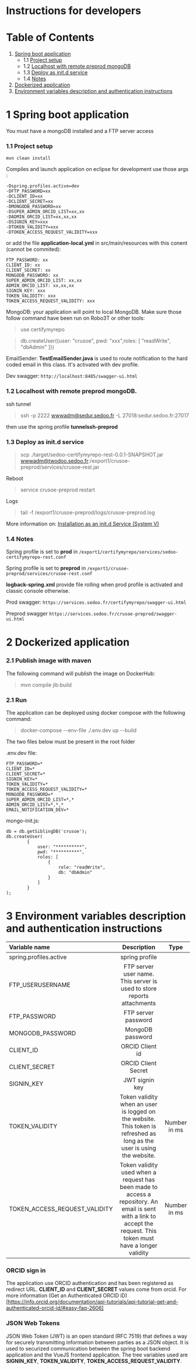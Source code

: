 # Instructions for developers

# Table of Contents

1. [Spring boot application](#1-spring-boot-application)
    - 1.1 [Project setup](#1.1-project-setup)
    - 1.2 [Localhost with remote preprod mongoDB](#1.2-localhost-with-remote-preprod-mongodb)
    - 1.3 [Deploy as init.d service](#1.3-deploy-as-init.d-service)
    - 1.4 [Notes](#notes)
2. [Dockerized application](#2-dockerized-application)   
3. [Environment variables description and authentication instructions](#3-environment-variables-description-and-authentication-instructions)   

# 1 Spring boot application

You must have a mongoDB installed and a FTP server access

### 1.1 Project setup

```
mvn clean install
```

Compiles and launch application on eclipse for development use those args :

```
-Dspring.profiles.active=dev 
-DFTP_PASSWORD=xx 
-DCLIENT_ID=xx 
-DCLIENT_SECRET=xx
-DMONGODB_PASSWORD=xx
-DSUPER_ADMIN_ORCID_LIST=xx,xx
-DADMIN_ORCID_LIST=xx,xx,xx
-DSIGNIN_KEY=xxx 
-DTOKEN_VALIDITY=xxx 
-DTOKEN_ACCESS_REQUEST_VALIDITY=xxx
```

or add the file **application-local.yml** in src/main/resources with this conent (cannot be commited):

```
FTP_PASSWORD: xx
CLIENT_ID: xx
CLIENT_SECRET: xx
MONGODB_PASSWORD: xx
SUPER_ADMIN_ORCID_LIST: xx,xx
ADMIN_ORCID_LIST: xx,xx,xx
SIGNIN_KEY: xxx 
TOKEN_VALIDITY: xxx 
TOKEN_ACCESS_REQUEST_VALIDITY: xxx
```

MongoDB: your application will point to local MongoDB. Make sure those follow command have been run on Robo3T or other tools: 

> use certifymyrepo

> db.createUser({user: "crusoe", pwd: "xxx",roles: [ "readWrite", "dbAdmin" ]})
     
EmailSender: **TestEmailSender.java** is used to route notification to the hard coded email in this class. It's activated with dev profile.


Dev swagger: ``http://localhost:8485/swagger-ui.html``


### 1.2 Localhost with remote preprod mongoDB.

ssh tunnel

> ssh -p 2222 wwwadm@sedur.sedoo.fr -L 27018:sedur.sedoo.fr:27017

then use the spring profile **tunnelssh-preprod**



### 1.3 Deploy as init.d service

> scp ./target/sedoo-certifymyrepo-rest-0.0.1-SNAPSHOT.jar wwwadm@twodoo.sedoo.fr:/export1/crusoe-preprod/services/crusoe-rest.jar


Reboot

> service crusoe-preprod restart

Logs

> tail -f /export1/crusoe-preprod/logs/crusoe-preprod.log 


More information on: [Installation as an init.d Service (System V)](https://docs.spring.io/spring-boot/docs/current/reference/html/deployment.html#deployment.installing.nix-services.init-d)


### 1.4 Notes

Spring profile is set to **prod** in ``/export1/certifymyrepo/services/sedoo-certifymyrepo-rest.conf``

Spring profile is set to **preprod** in ``/export1/crusoe-preprod/services/crusoe-rest.conf``

**logback-spring.xml** provide file rolling when prod profile is activated and classic console otherwise.

Prod swagger: ``https://services.sedoo.fr/certifymyrepo/swagger-ui.html``

Preprod swagger ``https://services.sedoo.fr/crusoe-preprod/swagger-ui.html``


# 2 Dockerized application

### 2.1 Publish image with maven

The following command will publish the image on DockerHub:

> mvn compile jib:build

### 2.1 Run

The application can be deployed using docker compose with the following command:
> docker-compose --env-file ./.env.dev up --build

The two files below must be present in the root folder

.env.dev file:

```
FTP_PASSWORD=*
CLIENT_ID=*
CLIENT_SECRET=*
SIGNIN_KEY=*
TOKEN_VALIDITY=*
TOKEN_ACCESS_REQUEST_VALIDITY=*
MONGODB_PASSWORD=*
SUPER_ADMIN_ORCID_LIST=*,*
ADMIN_ORCID_LIST=*,*,*
EMAIL_NOTIFICATION_DEV=*
```

mongo-init.js:

```JS
db = db.getSiblingDB('crusoe');
db.createUser(
        {
            user: "**********",
            pwd: "**********",
            roles: [
                {
                    role: "readWrite",
                    db: "dbAdmin"
                }
            ]
        }
);
```

# 3 Environment variables description and authentication instructions



| Variable name  | Description | Type |
| :--------------- |:---------------:| :---------------: | 
| spring.profiles.active  		| spring profile     |  		| 
| FTP_USERUSERNAME 	| FTP server user name. This server is used to store reports attachments 	|  	| 
| FTP_PASSWORD  		| FTP server password       |  		| 
| MONGODB_PASSWORD 		| MongoDB password       |  		| 
| CLIENT_ID  		|   ORCID Client id    |  		| 
| CLIENT_SECRET  		|  ORCID Client Secret     |  		| 
| SIGNIN_KEY  		|   JWT signin key     |  		| 
| TOKEN_VALIDITY  		| Token validity when an user is logged on the website. This token is refreshed as long as the user is using the website.   | Number in ms 		| 
| TOKEN_ACCESS_REQUEST_VALIDITY  		| Token validity used when a request has been made to access a repository. An email is sent with a link to accept the request. This token must have a longer validity       |  Number in ms		| 

### ORCID sign in
The application use ORCID authentication and has been registered as redirect URL. **CLIENT_ID** and **CLIENT_SECRET** values come from orcid.
For more information (Get an Authenticated ORCID iD)[https://info.orcid.org/documentation/api-tutorials/api-tutorial-get-and-authenticated-orcid-id/#easy-faq-2606]

### JSON Web Tokens
JSON Web Token (JWT) is an open standard (RFC 7519) that defines a way for securely transmitting information between parties as a JSON object. It is used to securized communication between the spring boot backend application and the VueJS frontend application. The tree variables used are **SIGNIN_KEY**, **TOKEN_VALIDITY**, **TOKEN_ACCESS_REQUEST_VALIDITY**.




